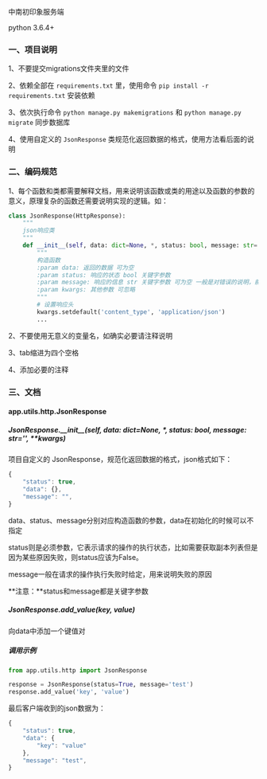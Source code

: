中南初印象服务端

python 3.6.4+

### 一、项目说明

1、不要提交migrations文件夹里的文件

2、依赖全部在 `requirements.txt` 里，使用命令 `pip install -r requirements.txt` 安装依赖

3、依次执行命令 `python manage.py makemigrations` 和 `python manage.py migrate`  同步数据库

4、使用自定义的 `JsonResponse` 类规范化返回数据的格式，使用方法看后面的说明

### 二、编码规范

1、每个函数和类都需要解释文档，用来说明该函数或类的用途以及函数的参数的意义，原理复杂的函数还需要说明实现的逻辑。如：

```python
class JsonResponse(HttpResponse):
    """
    json响应类
    """
    def __init__(self, data: dict=None, *, status: bool, message: str='', **kwargs):
        """
        构造函数
        :param data: 返回的数据 可为空
        :param status: 响应的状态 bool 关键字参数
        :param message: 响应的信息 str 关键字参数 可为空 一般是对错误的说明，前端用来提示
        :param kwargs: 其他参数 可忽略
        """
        # 设置响应头
        kwargs.setdefault('content_type', 'application/json')
        ...
```

2、不要使用无意义的变量名，如确实必要请注释说明

3、tab缩进为四个空格

4、添加必要的注释

### 三、文档

#### app.utils.http.JsonResponse

##### JsonResponse.\_\_init\_\_(self, data: dict=None, *, status: bool, message: str='', **kwargs)

项目自定义的 JsonResponse，规范化返回数据的格式，json格式如下：

```javascript
{
    "status": true,
    "data": {},
    "message": "",
}
```

data、status、message分别对应构造函数的参数，data在初始化的时候可以不指定

status则是必须参数，它表示请求的操作的执行状态，比如需要获取副本列表但是因为某些原因失败，则status应该为False。

message一般在请求的操作执行失败时给定，用来说明失败的原因

**注意：**status和message都是关键字参数

##### JsonResponse.add_value(key, value)

向data中添加一个键值对

##### 调用示例

```python
from app.utils.http import JsonResponse

response = JsonResponse(status=True, message='test')
response.add_value('key', 'value')
```

最后客户端收到的json数据为：

```javascript
{
	"status": true,
    "data": {
        "key": "value"
    },
    "message": "test",
}
```

